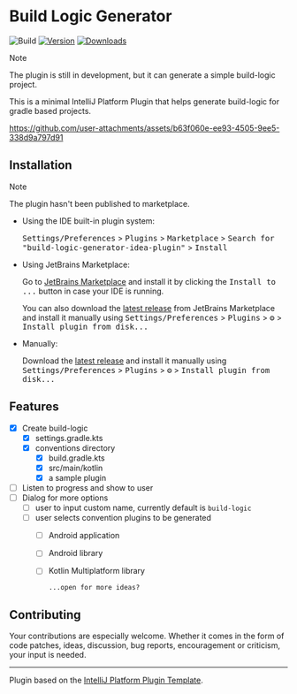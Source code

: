 # Build Logic Generator

![Build](https://github.com/kibettheophilus/build-logic-generator-idea-plugin/workflows/Build/badge.svg)
[![Version](https://img.shields.io/jetbrains/plugin/v/MARKETPLACE_ID.svg)](https://plugins.jetbrains.com/plugin/MARKETPLACE_ID)
[![Downloads](https://img.shields.io/jetbrains/plugin/d/MARKETPLACE_ID.svg)](https://plugins.jetbrains.com/plugin/MARKETPLACE_ID)

> [!NOTE]  
> The plugin is still in development, but it can generate a simple build-logic project.

<!-- Plugin description -->
This is a minimal IntelliJ Platform Plugin that helps generate build-logic for gradle based projects.

https://github.com/user-attachments/assets/b63f060e-ee93-4505-9ee5-338d9a797d91

<!-- Plugin description end -->

## Installation
> [!NOTE]  
> The plugin hasn't been published to marketplace.

- Using the IDE built-in plugin system:
  
  <kbd>Settings/Preferences</kbd> > <kbd>Plugins</kbd> > <kbd>Marketplace</kbd> > <kbd>Search for "build-logic-generator-idea-plugin"</kbd> >
  <kbd>Install</kbd>
  
- Using JetBrains Marketplace:

  Go to [JetBrains Marketplace](https://plugins.jetbrains.com/plugin/MARKETPLACE_ID) and install it by clicking the <kbd>Install to ...</kbd> button in case your IDE is running.

  You can also download the [latest release](https://plugins.jetbrains.com/plugin/MARKETPLACE_ID/versions) from JetBrains Marketplace and install it manually using
  <kbd>Settings/Preferences</kbd> > <kbd>Plugins</kbd> > <kbd>⚙️</kbd> > <kbd>Install plugin from disk...</kbd>

- Manually:

  Download the [latest release](https://github.com/kibettheophilus/build-logic-generator-idea-plugin/releases/latest) and install it manually using
  <kbd>Settings/Preferences</kbd> > <kbd>Plugins</kbd> > <kbd>⚙️</kbd> > <kbd>Install plugin from disk...</kbd>

## Features
- [x] Create build-logic
   - [x] settings.gradle.kts
   - [x] conventions directory
      - [x] build.gradle.kts
      - [x] src/main/kotlin
      - [x] a sample plugin
- [ ] Listen to progress and show to user
- [ ] Dialog for more options
   - [ ] user to input custom name, currently default is `build-logic`
   - [ ] user selects convention plugins to be generated
      - [ ] Android application
      - [ ] Android library
      - [ ] Kotlin Multiplatform library
            
            ...open for more ideas?

## Contributing
Your contributions are especially welcome. Whether it comes in the form of code patches, ideas, discussion, bug reports, encouragement or criticism, your input is needed.

---
Plugin based on the [IntelliJ Platform Plugin Template][template].

[template]: https://github.com/JetBrains/intellij-platform-plugin-template
[docs:plugin-description]: https://plugins.jetbrains.com/docs/intellij/plugin-user-experience.html#plugin-description-and-presentation

